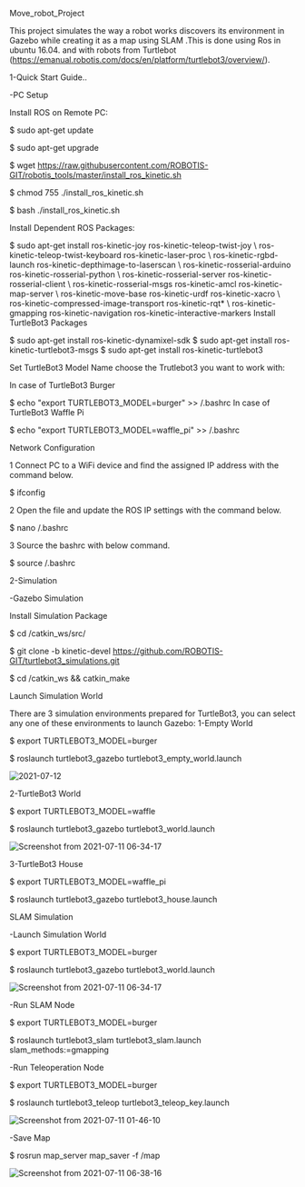 Move_robot_Project

This project simulates the way a robot works discovers its environment in Gazebo while creating it as a map using SLAM .This is done using Ros in ubuntu 16.04. and with robots from Turtlebot (https://emanual.robotis.com/docs/en/platform/turtlebot3/overview/).

1-Quick Start Guide..

-PC Setup

Install ROS on Remote PC:

$ sudo apt-get update

$ sudo apt-get upgrade

$ wget https://raw.githubusercontent.com/ROBOTIS-GIT/robotis_tools/master/install_ros_kinetic.sh

$ chmod 755 ./install_ros_kinetic.sh

$ bash ./install_ros_kinetic.sh

Install Dependent ROS Packages:

$ sudo apt-get install ros-kinetic-joy ros-kinetic-teleop-twist-joy \ ros-kinetic-teleop-twist-keyboard ros-kinetic-laser-proc \ ros-kinetic-rgbd-launch ros-kinetic-depthimage-to-laserscan \ ros-kinetic-rosserial-arduino ros-kinetic-rosserial-python \ ros-kinetic-rosserial-server ros-kinetic-rosserial-client \ ros-kinetic-rosserial-msgs ros-kinetic-amcl ros-kinetic-map-server \ ros-kinetic-move-base ros-kinetic-urdf ros-kinetic-xacro \ ros-kinetic-compressed-image-transport ros-kinetic-rqt* \ ros-kinetic-gmapping ros-kinetic-navigation ros-kinetic-interactive-markers
Install TurtleBot3 Packages

$ sudo apt-get install ros-kinetic-dynamixel-sdk $ sudo apt-get install ros-kinetic-turtlebot3-msgs $ sudo apt-get install ros-kinetic-turtlebot3

Set TurtleBot3 Model Name choose the Trutlebot3 you want to work with:

In case of TurtleBot3 Burger

$ echo "export TURTLEBOT3_MODEL=burger" >> /.bashrc
In case of TurtleBot3 Waffle Pi

$ echo "export TURTLEBOT3_MODEL=waffle_pi" >> /.bashrc

Network Configuration

1 Connect PC to a WiFi device and find the assigned IP address with the command below.

$ ifconfig

2 Open the file and update the ROS IP settings with the command below.

$ nano /.bashrc

3 Source the bashrc with below command.

$ source /.bashrc

2-Simulation

-Gazebo Simulation

Install Simulation Package

$ cd /catkin_ws/src/

$ git clone -b kinetic-devel https://github.com/ROBOTIS-GIT/turtlebot3_simulations.git

$ cd /catkin_ws && catkin_make

Launch Simulation World

There are 3 simulation environments prepared for TurtleBot3, you can select any one of these environments to launch Gazebo: 1-Empty World

$ export TURTLEBOT3_MODEL=burger

$ roslaunch turtlebot3_gazebo turtlebot3_empty_world.launch

![2021-07-12](https://user-images.githubusercontent.com/86461558/125236244-4ef88080-e2ec-11eb-9405-965028bf86b0.png)

2-TurtleBot3 World

$ export TURTLEBOT3_MODEL=waffle

$ roslaunch turtlebot3_gazebo turtlebot3_world.launch

![Screenshot from 2021-07-11 06-34-17](https://user-images.githubusercontent.com/86461558/125236387-8a934a80-e2ec-11eb-84c3-7ea0906fa076.png)

3-TurtleBot3 House

$ export TURTLEBOT3_MODEL=waffle_pi

$ roslaunch turtlebot3_gazebo turtlebot3_house.launch

SLAM Simulation

-Launch Simulation World

$ export TURTLEBOT3_MODEL=burger

$ roslaunch turtlebot3_gazebo turtlebot3_world.launch

![Screenshot from 2021-07-11 06-34-17](https://user-images.githubusercontent.com/86461558/125236387-8a934a80-e2ec-11eb-84c3-7ea0906fa076.png)

-Run SLAM Node

$ export TURTLEBOT3_MODEL=burger

$ roslaunch turtlebot3_slam turtlebot3_slam.launch slam_methods:=gmapping

-Run Teleoperation Node

$ export TURTLEBOT3_MODEL=burger

$ roslaunch turtlebot3_teleop turtlebot3_teleop_key.launch


![Screenshot from 2021-07-11 01-46-10](https://user-images.githubusercontent.com/86461558/125237425-5882e800-e2ee-11eb-8beb-0c4d889022c8.png)


-Save Map

$ rosrun map_server map_saver -f /map

![Screenshot from 2021-07-11 06-38-16](https://user-images.githubusercontent.com/86461558/125237341-35583880-e2ee-11eb-81ce-2814efc53710.png)
